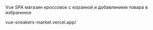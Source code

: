 Vue SPA магазин кроссовок с корзиной и добавлением товара в избраннное

vue-sneakers-market.vercel.app/
